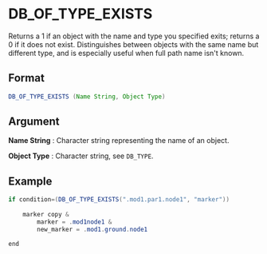 # DB_OF_TYPE_EXISTS

Returns a 1 if an object with the name and type you specified exits; returns a 0 if it does not exist. Distinguishes between objects with the same name but different type, and is especially useful when full path name isn't known. 

## Format 
```java
DB_OF_TYPE_EXISTS (Name String, Object Type) 
```
## Argument 

 



**Name String**
: Character string representing the name of an object. 


**Object Type**
: Character string, see `DB_TYPE`. 


## Example 
```java
if condition=(DB_OF_TYPE_EXISTS(".mod1.par1.node1", "marker"))
    
    marker copy &
        marker = .mod1node1 &
        new_marker = .mod1.ground.node1 

end
```